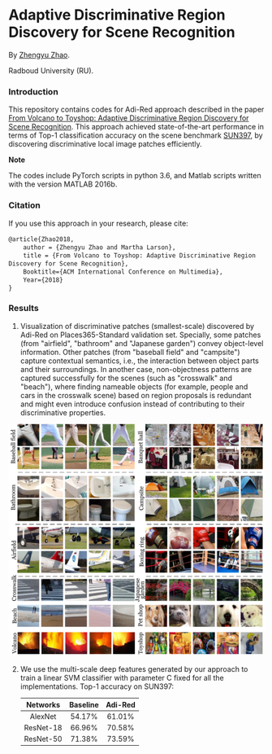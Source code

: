 # Adaptive Discriminative Region Discovery for Scene Recognition

By [Zhengyu Zhao](https://zhengyuzhao.github.io/).

Radboud University (RU).

### Introduction

This repository contains codes for Adi-Red approach described in the paper [From Volcano to Toyshop: Adaptive Discriminative Region
Discovery for Scene Recognition](). This approach achieved state-of-the-art performance in terms of Top-1 classification accuracy on the scene benchmark [SUN397](https://groups.csail.mit.edu/vision/SUN/), by discovering discriminative local image patches efficiently. 

**Note**

The codes include PyTorch scripts in python 3.6, and Matlab scripts written with the version MATLAB 2016b.

### Citation

If you use this approach in your research, please cite:

	@article{Zhao2018,
		author = {Zhengyu Zhao and Martha Larson},
		title = {From Volcano to Toyshop: Adaptive Discriminative Region Discovery for Scene Recognition},
		Booktitle={ACM International Conference on Multimedia},
		Year={2018}
	}


### Results

1. Visualization of discriminative patches (smallest-scale) discovered by Adi-Red on Places365-Standard validation set. Specially, some patches (from "airfield", "bathroom" and "Japanese garden") convey object-level information. Other patches (from "baseball field" and "campsite") capture contextual semantics, i.e., the interaction between object parts and their surroundings. In another case, non-objectness patterns are captured successfully for the scenes (such as "crosswalk" and "beach"), where finding nameable objects (for example, people and cars in the crosswalk scene) based on region proposals is redundant and might even introduce confusion instead of contributing to their discriminative properties.


![patches](https://github.com/ZhengyuZhao/Adaptive-Discriminative-Region-Discovery/blob/master/figures/discriminative_patches_final.jpg)





2. We use the multi-scale deep features generated by our approach to train a linear SVM classifier with parameter C fixed for all the     implementations.
Top-1 accuracy on SUN397: 

	Networks|Baseline|Adi-Red
	:---:|:---:|:---:
	AlexNet|54.17%|61.01%
	ResNet-18|66.96%|70.58%
	ResNet-50|71.38%|73.59%
	

	

